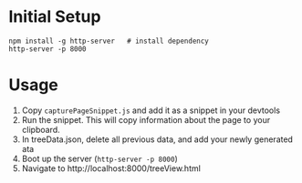 # Initial Setup

```
npm install -g http-server   # install dependency
http-server -p 8000
```

# Usage

1. Copy `capturePageSnippet.js` and add it as a snippet in your devtools
2. Run the snippet. This will copy information about the page to your
   clipboard.
3. In treeData.json, delete all previous data, and add your newly
   generated ata
4. Boot up the server (`http-server -p 8000`)
5. Navigate to http://localhost:8000/treeView.html
